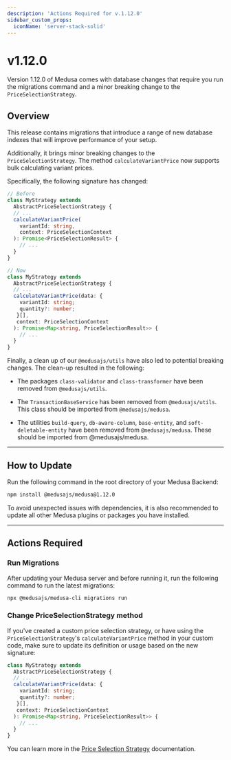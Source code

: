 ```yaml
---
description: 'Actions Required for v.1.12.0'
sidebar_custom_props:
  iconName: 'server-stack-solid'
---
```


# v1.12.0

Version 1.12.0 of Medusa comes with database changes that require you run the migrations command and a minor breaking change to the `PriceSelectionStrategy`.

## Overview

This release contains migrations that introduce a range of new database indexes that will improve performance of your setup.

Additionally, it brings minor breaking changes to the `PriceSelectionStrategy`. The method `calculateVariantPrice` now supports bulk calculating variant prices.

Specifically, the following signature has changed:

```ts
// Before
class MyStrategy extends 
  AbstractPriceSelectionStrategy {
  // ...
  calculateVariantPrice(
    variantId: string,
    context: PriceSelectionContext
  ): Promise<PriceSelectionResult> {
    // ...
  }
}
```

```ts
// Now
class MyStrategy extends 
  AbstractPriceSelectionStrategy {
  // ...
  calculateVariantPrice(data: {
    variantId: string; 
    quantity?: number;
   }[],
   context: PriceSelectionContext
  ): Promise<Map<string, PriceSelectionResult>> {
    // ...
  }
}
```

Finally, a clean up of our `@medusajs/utils` have also led to potential breaking changes. The clean-up resulted in the following:

- The packages `class-validator` and `class-transformer` have been removed from `@medusajs/utils`.

- The `TransactionBaseService` has been removed from `@medusajs/utils`. This class should be imported from `@medusajs/medusa`.

- The utilities `build-query`, `db-aware-column`, `base-entity`, and `soft-deletable-entity` have been removed from `@medusajs/medusa`. These should be imported from @medusajs/medusa.

---

## How to Update

Run the following command in the root directory of your Medusa Backend:

```bash npm2yarn
npm install @medusajs/medusa@1.12.0
```

To avoid unexpected issues with dependencies, it is also recommended to update all other Medusa plugins or packages you have installed. 

---

## Actions Required

### Run Migrations

After updating your Medusa server and before running it, run the following command to run the latest migrations:

```bash
npx @medusajs/medusa-cli migrations run
```

### Change PriceSelectionStrategy method

If you've created a custom price selection strategy, or have using the `PriceSelectionStrategy`'s `calculateVariantPrice` method in your custom code, make sure to update its definition or usage based on the new signature:

```ts
class MyStrategy extends 
  AbstractPriceSelectionStrategy {
  // ...
  calculateVariantPrice(data: {
    variantId: string; 
    quantity?: number;
   }[],
   context: PriceSelectionContext
  ): Promise<Map<string, PriceSelectionResult>> {
    // ...
  }
}
```

You can learn more in the [Price Selection Strategy](../../modules/price-lists/price-selection-strategy.md#calculatevariantprice-method) documentation.
